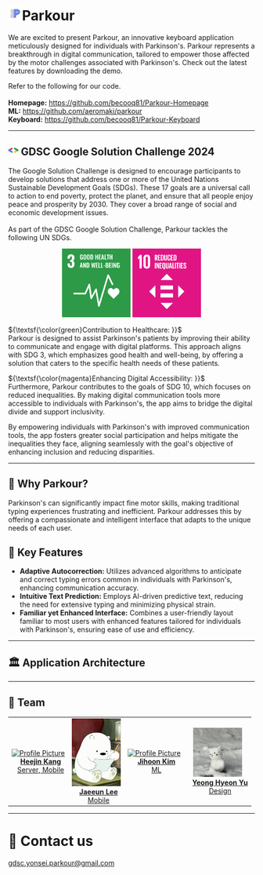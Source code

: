 # <img src="https://github.com/becooq81/Parkour-Homepage/blob/main/assets/logo/parkour-wo-text.png" alt="Parkour Logo" style="width: auto; height: 1em;">Parkour
We are excited to present Parkour, an innovative keyboard application meticulously designed for individuals with Parkinson's. Parkour represents a breakthrough in digital communication, tailored to empower those affected by the motor challenges associated with Parkinson's. Check out the latest features by downloading the demo.

Refer to the following for our code.  <br><br>
**Homepage:** https://github.com/becooq81/Parkour-Homepage <br>
**ML:** https://github.com/aeromaki/parkour <br>
**Keyboard:** https://github.com/becooq81/Parkour-Keyboard
- - -
## <img src="https://github.com/becooq81/Parkour-Homepage/blob/main/assets/icons/gdsc.png" alt="GDSC Logo" style="width: auto; height: 1em;"> GDSC Google Solution Challenge 2024
The Google Solution Challenge is designed to encourage participants to develop solutions that address one or more of the United Nations Sustainable Development Goals (SDGs). These 17 goals are a universal call to action to end poverty, protect the planet, and ensure that all people enjoy peace and prosperity by 2030. They cover a broad range of social and economic development issues.
<br><br>
As part of the GDSC Google Solution Challenge, Parkour tackles the following UN SDGs.
<br>
<div align="center" >
  <img src="https://github.com/becooq81/Parkour-Homepage/blob/main/assets/unsdg/sdg3.png" alt="UN SDG #3" style="width: auto; height: 10em;">
  <img src="https://github.com/becooq81/Parkour-Homepage/blob/main/assets/unsdg/sdg10.png" alt="UN SDG #10" style="width: auto; height: 10em;">
</div>

${\textsf{\color{green}Contribution to Healthcare: }}$  
Parkour is designed to assist Parkinson's patients by improving their ability to communicate and engage with digital platforms. This approach aligns with SDG 3, which emphasizes good health and well-being, by offering a solution that caters to the specific health needs of these patients.

${\textsf{\color{magenta}Enhancing Digital Accessibility: }}$  
Furthermore, Parkour contributes to the goals of SDG 10, which focuses on reduced inequalities. By making digital communication tools more accessible to individuals with Parkinson's, the app aims to bridge the digital divide and support inclusivity.

By empowering individuals with Parkinson's with improved communication tools, the app fosters greater social participation and helps mitigate the inequalities they face, aligning seamlessly with the goal's objective of enhancing inclusion and reducing disparities.

- - -
## 🧐 Why Parkour?
Parkinson's can significantly impact fine motor skills, making traditional typing experiences frustrating and inefficient. Parkour addresses this by offering a compassionate and intelligent interface that adapts to the unique needs of each user.

## 🔑 Key Features
- **Adaptive Autocorrection:** Utilizes advanced algorithms to anticipate and correct typing errors common in individuals with Parkinson's, enhancing communication accuracy.
- **Intuitive Text Prediction:** Employs AI-driven predictive text, reducing the need for extensive typing and minimizing physical strain.
- **Familiar yet Enhanced Interface:** Combines a user-friendly layout familiar to most users with enhanced features tailored for individuals with Parkinson's, ensuring ease of use and efficiency.
- - -
## 🏛️ Application Architecture
- - -
## 👏 Team
<table>
  <tr>
    <td align="center">
      <div style="display: flex; align-items: center;">
        <a target="_blank" href="https://github.com/becooq81">
          <img src="https://github.com/becooq81.png" width="100px" alt="Profile Picture">
          <div style="margin-left: 10px;">
            <strong>Heejin Kang</strong><br>
            Server, Mobile
          </div>
        </a>
      </div>
    </td>
    <td align="center">
      <div style="display: flex; align-items: center;">
        <a target="_blank" href="https://github.com/babywhale03">
          <img src="https://github.com/becooq81/Parkour-Homepage/blob/main/assets/pfp/JaeeunLee-pfp.jpeg" width="100px" alt="Profile Picture">
          <div style="margin-left: 10px;">
            <strong>Jaeeun Lee</strong><br>
            Mobile
          </div>
        </a>
      </div>
    </td>
    <td align="center">
      <div style="display: flex; align-items: center;">
        <a target="_blank" href="https://github.com/aeromaki">
          <img src="https://github.com/aeromaki.png" width="100px" alt="Profile Picture">
          <div style="margin-left: 10px;">
            <strong>Jihoon Kim</strong><br>
            ML
          </div>
        </a>
      </div>
    </td>
    <td align="center">
      <div style="display: flex; align-items: center;">
        <a target="_blank" href="https://github.com/julie-yon">
          <img src="https://github.com/becooq81/Parkour-Homepage/blob/main/assets/pfp/YuYeongHyeon-pfp.jpeg" width="100px" alt="Profile Picture">
          <div style="margin-left: 10px;">
            <strong>Yeong Hyeon Yu</strong><br>
            Design
          </div>
        </a>
      </div>
    </td>
  </tr>
</table>

- - -

# 📩 Contact us
gdsc.yonsei.parkour@gmail.com
